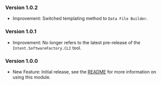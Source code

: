 ### Version 1.0.2

- Improvement: Switched templating method to `Data File Builder`.

### Version 1.0.1

- Improvement: No longer refers to the latest pre-release of the `Intent.SoftwareFactory.CLI` tool.

### Version 1.0.0

- New Feature: Initial release, see the [README](https://github.com/IntentArchitect/Intent.Modules.NET/blob/development/Modules/Intent.Modules.ContinuousIntegration.AzurePipelines/README.md) for more information on using this module.